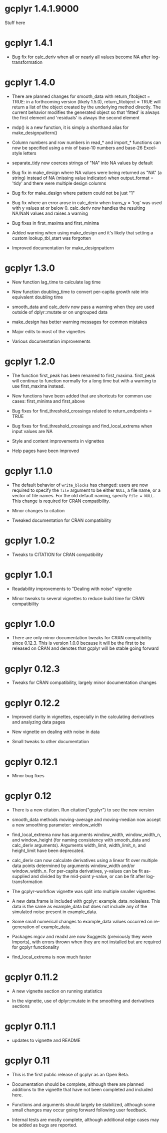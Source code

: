 # gcplyr 1.4.1.9000

Stuff here

# gcplyr 1.4.1

* Bug fix for calc_deriv when all or nearly all values become NA after log-transformation

# gcplyr 1.4.0

* There are planned changes for smooth_data with return_fitobject = TRUE: in a forthcoming version (likely 1.5.0), return_fitobject = TRUE will return a list of the object created by the underlying method directly. The current behavior modifies the generated object so that 'fitted' is always the first element and 'residuals' is always the second element

* mdp() is a new function, it is simply a shorthand alias for make_designpattern()

* Column numbers and row numbers in read_* and import_* functions can now be specified using a mix of base-10 numbers and base-26 Excel-style letters

* separate_tidy now coerces strings of "NA" into NA values by default

* Bug fix in make_design where NA values were being returned as "NA" (a string) instead of NA (missing value indicator) when output_format = 'tidy' and there were multiple design columns

* Bug fix for make_design where pattern could not be just "1"

* Bug fix where an error arose in calc_deriv when trans_y = 'log' was used with y values at or below 0. calc_deriv now handles the resulting NA/NaN values and raises a warning

* Bug fixes in first_maxima and first_minima

* Added warning when using make_design and it's likely that setting a custom lookup_tbl_start was forgotten

* Improved documentation for make_designpattern

# gcplyr 1.3.0

* New function lag_time to calculate lag time

* New function doubling_time to convert per-capita growth rate into equivalent doubling time

* smooth_data and calc_deriv now pass a warning when they are used outside of dplyr::mutate or on ungrouped data

* make_design has better warning messages for common mistakes

* Major edits to most of the vignettes

* Various documentation improvements

# gcplyr 1.2.0

* The function first_peak has been renamed to first_maxima. first_peak will continue to function normally for a long time but with a warning to use first_maxima instead.

* New functions have been added that are shortcuts for common use cases: first_minima and first_above

* Bug fixes for find_threshold_crossings related to return_endpoints = TRUE

* Bug fixes for find_threshold_crossings and find_local_extrema when input values are NA

* Style and content improvements in vignettes 

* Help pages have been improved

# gcplyr 1.1.0

* The default behavior of `write_blocks` has changed: users are now required to specify the `file` argument to be either `NULL`, a file name, or a vector of file names. For the old default naming, specify `file = NULL`. This change is required for CRAN compatibility.

* Minor changes to citation

* Tweaked documentation for CRAN compatibility

# gcplyr 1.0.2

* Tweaks to CITATION for CRAN compatibility

# gcplyr 1.0.1

* Readability improvements to "Dealing with noise" vignette

* Minor tweaks to several vignettes to reduce build time for CRAN compatibility

# gcplyr 1.0.0

* There are only minor documentation tweaks for CRAN compatibility since 0.12.3. This is version 1.0.0 because it will be the first to be released on CRAN and denotes that gcplyr will be stable going forward

# gcplyr 0.12.3

* Tweaks for CRAN compatibility, largely minor documentation changes

# gcplyr 0.12.2

* Improved clarity in vignettes, especially in the calculating derivatives and analyzing data pages

* New vignette on dealing with noise in data

* Small tweaks to other documentation

# gcplyr 0.12.1

* Minor bug fixes

# gcplyr 0.12

* There is a new citation. Run citation("gcplyr") to see the new version

* smooth_data methods moving-average and moving-median now accept a new smoothing parameter: window_width

* find_local_extrema now has arguments window_width, window_width_n, and window_height (for naming consistency with smooth_data and calc_deriv arguments). Arguments width_limit, width_limit_n, and height_limit have been deprecated.

* calc_deriv can now calculate derivatives using a linear fit over multiple data points determined by arguments window_width and/or window_width_n. For per-capita derivatives, y-values can be fit as-supplied and divided by the mid-point y-value, or can be fit after log-transformation

* The gcplyr-workflow vignette was split into multiple smaller vignettes

* A new data.frame is included with gcplyr: example_data_noiseless. This data is the same as example_data but does not include any of the simulated noise present in example_data.

* Some small numerical changes to example_data values occurred on re-generation of example_data.

* Packages mgcv and readxl are now Suggests (previously they were Imports), with errors thrown when they are not installed but are required for gcplyr functionality

* find_local_extrema is now much faster

# gcplyr 0.11.2

* A new vignette section on running statistics 

* In the vignette, use of dplyr::mutate in the smoothing and derivatives sections

# gcplyr 0.11.1

* updates to vignette and README

# gcplyr 0.11

* This is the first public release of gcplyr as an Open Beta.

* Documentation should be complete, although there are planned additions to the vignette that have not been completed and included here.

* Functions and arguments should largely be stabilized, although some small changes may occur going forward following user feedback.

* Internal tests are mostly complete, although additional edge cases may be added as bugs are reported.
